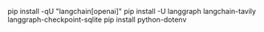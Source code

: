 pip install -qU "langchain[openai]"
pip install -U langgraph langchain-tavily langgraph-checkpoint-sqlite
pip install python-dotenv